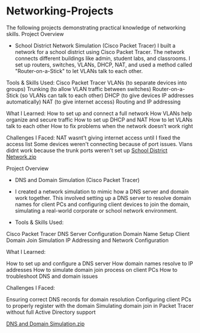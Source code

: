 # Networking-Projects
The following projects demonstrating practical knowledge of networking skills.
Project Overview
- School District Network Simulation (Cisco Packet Tracer)
  I built a network for a school district using Cisco Packet Tracer. The network connects different buildings like admin, student labs, and classrooms. I set up routers, switches, VLANs, DHCP, NAT, and used a method called "Router-on-a-Stick" to let VLANs talk to each other.
  
Tools & Skills Used:
Cisco Packet Tracer
VLANs (to separate devices into groups)
Trunking (to allow VLAN traffic between switches)
Router-on-a-Stick (so VLANs can talk to each other)
DHCP (to give devices IP addresses automatically)
NAT (to give internet access)
Routing and IP addressing
  
 What I Learned:
How to set up and connect a full network
How VLANs help organize and secure traffic
How to set up DHCP and NAT
How to let VLANs talk to each other
How to fix problems when the network doesn’t work right

Challenges I Faced:
NAT wasnt't giving internet access until I fixed the access list
Some devices weren't connecting because of port issues.
Vlans didnt work because the trunk ports weren't set up
[School District Network.zip](https://github.com/user-attachments/files/21470808/School.District.Network.zip)

Project Overview 
- DNS and Domain Simulation (Cisco Packet Tracer)
- I created a network simulation to mimic how a DNS server and domain work together. This involved setting up a DNS server to resolve domain names for client PCs and configuring client devices to join the domain, simulating a real-world corporate or school network environment.

- Tools & Skills Used:

Cisco Packet Tracer
DNS Server Configuration
Domain Name Setup
Client Domain Join Simulation
IP Addressing and Network Configuration

What I Learned:

How to set up and configure a DNS server
How domain names resolve to IP addresses
How to simulate domain join process on client PCs
How to troubleshoot DNS and domain issues

Challenges I Faced:

Ensuring correct DNS records for domain resolution
Configuring client PCs to properly register with the domain
Simulating domain join in Packet Tracer without full Active Directory support

[DNS and Domain Simulation.zip](https://github.com/user-attachments/files/21470903/DNS.and.Domain.Simulation.zip)

